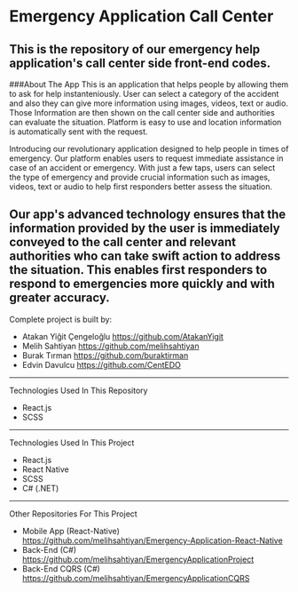 # Emergency Application Call Center
This is the repository of our emergency help application's call center side front-end codes.  
---
###About The App
This is an application that helps people by allowing them to ask for help instanteniously. User can select a category of the accident and also they can give more information using images, videos, text or audio. Those Information are then shown on the call center side and authorities can evaluate the situation. Platform is easy to use and location information is automatically sent with the request.

Introducing our revolutionary application designed to help people in times of emergency. Our platform enables users to request immediate assistance in case of an accident or emergency. With just a few taps, users can select the type of emergency and provide crucial information such as images, videos, text or audio to help first responders better assess the situation.

Our app's advanced technology ensures that the information provided by the user is immediately conveyed to the call center and relevant authorities who can take swift action to address the situation. This enables first responders to respond to emergencies more quickly and with greater accuracy.
---
Complete project is built by:
- Atakan Yiğit Çengeloğlu   https://github.com/AtakanYigit
- Melih Sahtiyan            https://github.com/melihsahtiyan
- Burak Tırman              https://github.com/buraktirman
- Edvin Davulcu             https://github.com/CentEDO
---
Technologies Used In This Repository
- React.js
- SCSS
---
Technologies Used In This Project
- React.js
- React Native
- SCSS
- C# (.NET)
---
Other Repositories For This Project
- Mobile App (React-Native) https://github.com/melihsahtiyan/Emergency-Application-React-Native
- Back-End (C#)             https://github.com/melihsahtiyan/EmergencyApplicationProject
- Back-End CQRS (C#)        https://github.com/melihsahtiyan/EmergencyApplicationCQRS
